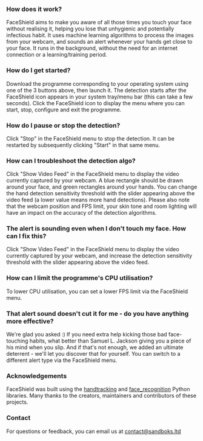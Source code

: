 ### How does it work?
FaceShield aims to make you aware of all those times you touch your face without realising it, helping you lose that unhygienic and potentially infectious habit. It uses machine learning algorithms to process the images from your webcam, and sounds an alert whenever your hands get close to your face. It runs in the background, without the need for an internet connection or a learning/training period.

### How do I get started?
Download the programme corresponding to your operating system using one of the 3 buttons above, then launch it. The detection starts after the FaceShield icon appears in your system tray/menu bar (this can take a few seconds). Click the FaceShield icon to display the menu where you can start, stop, configure and exit the programme.

### How do I pause or stop the detection?
Click "Stop" in the FaceShield menu to stop the detection. It can be restarted by subsequently clicking "Start" in that same menu.

### How can I troubleshoot the detection algo?
Click "Show Video Feed" in the FaceShield menu to display the video currently captured by your webcam. A blue rectangle should be drawn around your face, and green rectangles around your hands. You can change the hand detection sensitivity threshold with the slider appearing above the video feed (a lower value means more hand detections). Please also note that the webcam position and FPS limit, your skin tone and room lighting will have an impact on the accuracy of the detection algorithms.

### The alert is sounding even when I don't touch my face. How can I fix this?
Click "Show Video Feed" in the FaceShield menu to display the video currently captured by your webcam, and increase the detection sensitivity threshold with the slider appearing above the video feed.

### How can I limit the programme's CPU utilisation?
To lower CPU utilisation, you can set a lower FPS limit via the FaceShield menu.

### That alert sound doesn't cut it for me - do you have anything more effective?
We're glad you asked :) If you need extra help kicking those bad face-touching habits, what better than Samuel L. Jackson giving you a piece of his mind when you slip. And if that's not enough, we added an ultimate deterrent - we'll let you discover that for yourself. You can switch to a different alert type via the FaceShield menu.

### Acknowledgements
FaceShield was built using the [handtracking](https://github.com/victordibia/handtracking) and [face_recognition](https://github.com/ageitgey/face_recognition) Python libraries. Many thanks to the creators, maintainers and contributors of these projects.

### Contact
For questions or feedback, you can email us at [contact@sandboks.ltd](mailto:contact@sandboks.ltd)
